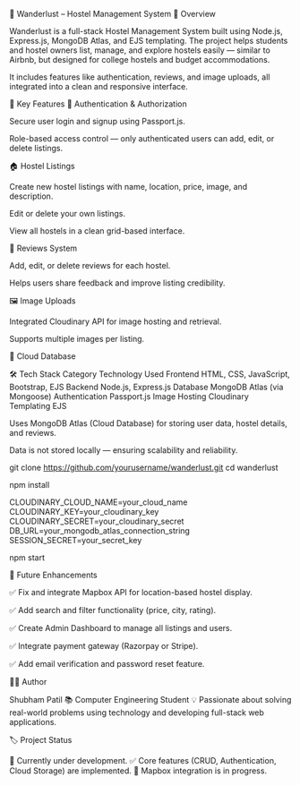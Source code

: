 🏡 Wanderlust – Hostel Management System
📖 Overview

Wanderlust is a full-stack Hostel Management System built using Node.js, Express.js, MongoDB Atlas, and EJS templating.
The project helps students and hostel owners list, manage, and explore hostels easily — similar to Airbnb, but designed for college hostels and budget accommodations.

It includes features like authentication, reviews, and image uploads, all integrated into a clean and responsive interface.

🚀 Key Features
🔐 Authentication & Authorization

Secure user login and signup using Passport.js.

Role-based access control — only authenticated users can add, edit, or delete listings.

🏠 Hostel Listings

Create new hostel listings with name, location, price, image, and description.

Edit or delete your own listings.

View all hostels in a clean grid-based interface.

📝 Reviews System

Add, edit, or delete reviews for each hostel.

Helps users share feedback and improve listing credibility.

🖼️ Image Uploads

Integrated Cloudinary API for image hosting and retrieval.

Supports multiple images per listing.

💾 Cloud Database

🛠️ Tech Stack
Category	Technology Used
Frontend	HTML, CSS, JavaScript, Bootstrap, EJS
Backend	Node.js, Express.js
Database	MongoDB Atlas (via Mongoose)
Authentication	Passport.js
Image Hosting	Cloudinary
Templating	EJS

Uses MongoDB Atlas (Cloud Database) for storing user data, hostel details, and reviews.

Data is not stored locally — ensuring scalability and reliability.


git clone https://github.com/yourusername/wanderlust.git
cd wanderlust

npm install

CLOUDINARY_CLOUD_NAME=your_cloud_name
CLOUDINARY_KEY=your_cloudinary_key
CLOUDINARY_SECRET=your_cloudinary_secret
DB_URL=your_mongodb_atlas_connection_string
SESSION_SECRET=your_secret_key

npm start


🔮 Future Enhancements

✅ Fix and integrate Mapbox API for location-based hostel display.

✅ Add search and filter functionality (price, city, rating).

✅ Create Admin Dashboard to manage all listings and users.

✅ Integrate payment gateway (Razorpay or Stripe).

✅ Add email verification and password reset feature.

👨‍💻 Author

Shubham Patil
📚 Computer Engineering Student
💡 Passionate about solving real-world problems using technology and developing full-stack web applications.

🏷️ Project Status

🧩 Currently under development.
✅ Core features (CRUD, Authentication, Cloud Storage) are implemented.
🚧 Mapbox integration is in progress.
